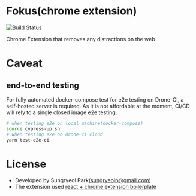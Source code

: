 # Fokus(chrome extension)

[![Build Status](https://cloud.drone.io/api/badges/rabelais88/fokus/status.svg)](https://cloud.drone.io/rabelais88/fokus)

Chrome Extension that removes any distractions on the web

# Caveat

## end-to-end testing

For fully automated docker-compose test for e2e testing on Drone-CI, a self-hosted server is required. As it is not affordable at the moment, CI/CD will rely to a single closed image e2e testing.

```sh
# when testing e2e on local machine(docker-compose)
source cypress-up.sh
# when testing e2e on drone-ci cloud
yarn test-e2e-ci
```

# License

- Developed by Sungryeol Park([sungryeolp@gmail.com](mailto:sungryeolp@gmail.com))
- The extension used [react + chrome extension boilerplate](https://github.com/lxieyang/chrome-extension-boilerplate-react)
